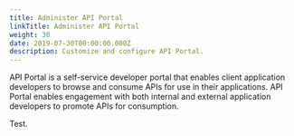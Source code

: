 ```yaml
---
title: Administer API Portal
linkTitle: Administer API Portal
weight: 30
date: 2019-07-30T00:00:00.000Z
description: Customize and configure API Portal.
---
```

API Portal is a self-service developer portal that enables client application developers to browse and consume APIs for use in their applications. API Portal enables engagement with both internal and external application developers to promote APIs for consumption.

Test.